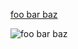 [foo bar baz](<foo @ bar dot com> 'example')

![foo bar baz](<foo @ bar dot com> 'example')

[foo bar baz]: <foo @ bar dot com> 'example'
